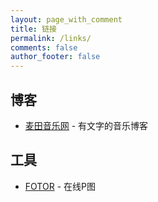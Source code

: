 ```yaml
---
layout: page_with_comment
title: 链接
permalink: /links/
comments: false
author_footer: false
---
```


## 博客 
* [麦田音乐网][] - 有文字的音乐博客

## 工具
* [FOTOR][] - 在线P图




[FOTOR]: https://www.fotor.com.cn/app.html#/design
[麦田音乐网]: http://www.mtyyw.com/